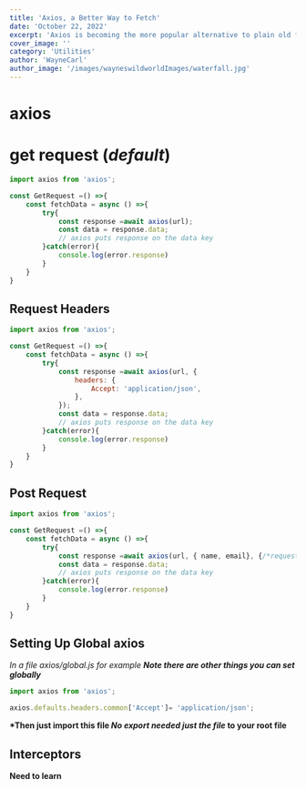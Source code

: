```yaml
---
title: 'Axios, a Better Way to Fetch'
date: 'October 22, 2022'
excerpt: 'Axios is becoming the more popular alternative to plain old fetch'
cover_image: ''
category: 'Utilities'
author: 'WayneCarl'
author_image: '/images/wayneswildworldImages/waterfall.jpg'
---
```


# axios

# get request (*default*)

```javascript
import axios from 'axios';

const GetRequest =() =>{
    const fetchData = async () =>{
        try{
            const response =await axios(url);
            const data = response.data;
            // axios puts response on the data key
        }catch(error){
            console.log(error.response)
        }
    }
}
```

## Request Headers


```javascript
import axios from 'axios';

const GetRequest =() =>{
    const fetchData = async () =>{
        try{
            const response =await axios(url, {
                headers: {
                    Accept: 'application/json',
                },
            });
            const data = response.data;
            // axios puts response on the data key
        }catch(error){
            console.log(error.response)
        }
    }
}
```

## Post Request

```javascript
import axios from 'axios';

const GetRequest =() =>{
    const fetchData = async () =>{
        try{
            const response =await axios(url, { name, email}, {/*request headers will go hear*/});
            const data = response.data;
            // axios puts response on the data key
        }catch(error){
            console.log(error.response)
        }
    }
}
```

## Setting Up Global axios
*In a file axios/global.js for example __Note there are other things you can set globally__*

```javascript
import axios from 'axios';

axios.defaults.headers.common['Accept']= 'application/json';
```

__*Then just import this file *No export needed just the file* to your root file__ 


## Interceptors
**Need to learn**